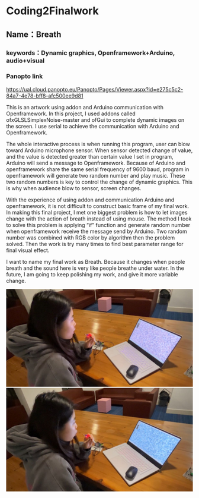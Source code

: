 # Coding2Finalwork

## Name：Breath

### keywords：Dynamic graphics, Openframework+Arduino, audio+visual

### Panopto link
https://ual.cloud.panopto.eu/Panopto/Pages/Viewer.aspx?id=e275c5c2-84a7-4e78-bff8-afc500ee9d81

This is an artwork using addon and Arduino communication with Openframework. In this project, I used addons called ofxGLSLSimplexNoise-master and ofGui to complete dynamic images on the screen. I use serial to achieve the communication with Arduino and Openframework.

The whole interactive process is when running this program, user can blow toward Arduino microphone sensor. When sensor detected change of value, and the value is detected greater than certain value I set in program, Arduino will send a message to Openframework. Because of Arduino and openframework share the same serial frequency of 9600 baud, program in openframework will generate two random number and play music. These two random numbers is key to control the change of dynamic graphics. This is why when audience blow to sensor, screen changes.

With the experience of using addon and communication Arduino and openframework, it is not difficult to construct basic frame of my final work. In making this final project, I met one biggest problem is how to let images change with the action of breath instead of using mouse. The method I took to solve this problem is applying “if” function and generate random number when openframework receive the message send by Arduino. Two random number was combined with RGB color by algorithm then the problem solved. Then the work is try many times to find best parameter range for final visual effect.

I want to name my final work as Breath. Because it changes when people breath and the sound here is very like people breathe under water. In the future, I am going to keep polishing my work, and give it more variable change.





![图片名称](https://github.com/ZIqinGX/Coding2Finalwork/blob/main/Testor%EF%BC%881%EF%BC%89.jpg) 
![图片名称](https://github.com/ZIqinGX/Coding2Finalwork/blob/main/Testor%EF%BC%883%EF%BC%89.jpg) 
